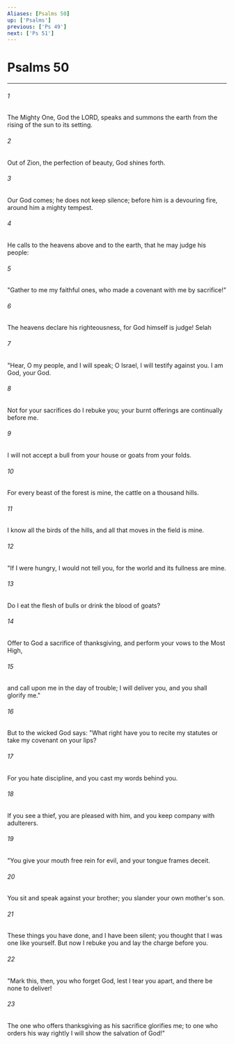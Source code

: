 ```yaml
---
Aliases: [Psalms 50]
up: ['Psalms']
previous: ['Ps 49']
next: ['Ps 51']
---
```

# Psalms 50
***



###### 1 
The Mighty One, God the LORD, speaks and summons the earth from the rising of the sun to its setting. 

###### 2 
Out of Zion, the perfection of beauty, God shines forth. 

###### 3 
Our God comes; he does not keep silence; before him is a devouring fire, around him a mighty tempest. 

###### 4 
He calls to the heavens above and to the earth, that he may judge his people: 

###### 5 
"Gather to me my faithful ones, who made a covenant with me by sacrifice!" 

###### 6 
The heavens declare his righteousness, for God himself is judge! Selah 

###### 7 
"Hear, O my people, and I will speak; O Israel, I will testify against you. I am God, your God. 

###### 8 
Not for your sacrifices do I rebuke you; your burnt offerings are continually before me. 

###### 9 
I will not accept a bull from your house or goats from your folds. 

###### 10 
For every beast of the forest is mine, the cattle on a thousand hills. 

###### 11 
I know all the birds of the hills, and all that moves in the field is mine. 

###### 12 
"If I were hungry, I would not tell you, for the world and its fullness are mine. 

###### 13 
Do I eat the flesh of bulls or drink the blood of goats? 

###### 14 
Offer to God a sacrifice of thanksgiving, and perform your vows to the Most High, 

###### 15 
and call upon me in the day of trouble; I will deliver you, and you shall glorify me." 

###### 16 
But to the wicked God says: "What right have you to recite my statutes or take my covenant on your lips? 

###### 17 
For you hate discipline, and you cast my words behind you. 

###### 18 
If you see a thief, you are pleased with him, and you keep company with adulterers. 

###### 19 
"You give your mouth free rein for evil, and your tongue frames deceit. 

###### 20 
You sit and speak against your brother; you slander your own mother's son. 

###### 21 
These things you have done, and I have been silent; you thought that I was one like yourself. But now I rebuke you and lay the charge before you. 

###### 22 
"Mark this, then, you who forget God, lest I tear you apart, and there be none to deliver! 

###### 23 
The one who offers thanksgiving as his sacrifice glorifies me; to one who orders his way rightly I will show the salvation of God!"
